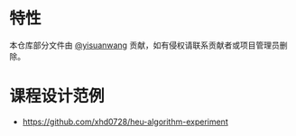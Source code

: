 # 特性

本仓库部分文件由 [@yisuanwang](https://github.com/yisuanwang) 贡献，如有侵权请联系贡献者或项目管理员删除。

# 课程设计范例

- https://github.com/xhd0728/heu-algorithm-experiment
